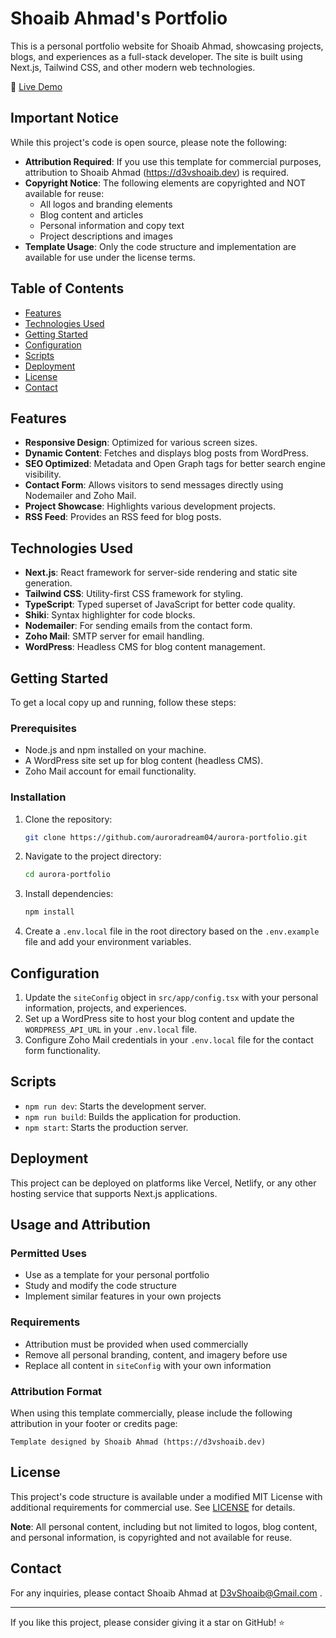 # Shoaib Ahmad's Portfolio

This is a personal portfolio website for Shoaib Ahmad, showcasing projects, blogs, and experiences as a full-stack developer. The site is built using Next.js, Tailwind CSS, and other modern web technologies.

🔗 [Live Demo](https://d3vshoaib.dev)

## Important Notice

While this project's code is open source, please note the following:

- **Attribution Required**: If you use this template for commercial purposes, attribution to Shoaib Ahmad (https://d3vshoaib.dev) is required.
- **Copyright Notice**: The following elements are copyrighted and NOT available for reuse:
  - All logos and branding elements
  - Blog content and articles
  - Personal information and copy text
  - Project descriptions and images
- **Template Usage**: Only the code structure and implementation are available for use under the license terms.

## Table of Contents

- [Features](#features)
- [Technologies Used](#technologies-used)
- [Getting Started](#getting-started)
- [Configuration](#configuration)
- [Scripts](#scripts)
- [Deployment](#deployment)
- [License](#license)
- [Contact](#contact)

## Features

- **Responsive Design**: Optimized for various screen sizes.
- **Dynamic Content**: Fetches and displays blog posts from WordPress.
- **SEO Optimized**: Metadata and Open Graph tags for better search engine visibility.
- **Contact Form**: Allows visitors to send messages directly using Nodemailer and Zoho Mail.
- **Project Showcase**: Highlights various development projects.
- **RSS Feed**: Provides an RSS feed for blog posts.

## Technologies Used

- **Next.js**: React framework for server-side rendering and static site generation.
- **Tailwind CSS**: Utility-first CSS framework for styling.
- **TypeScript**: Typed superset of JavaScript for better code quality.
- **Shiki**: Syntax highlighter for code blocks.
- **Nodemailer**: For sending emails from the contact form.
- **Zoho Mail**: SMTP server for email handling.
- **WordPress**: Headless CMS for blog content management.

## Getting Started

To get a local copy up and running, follow these steps:

### Prerequisites

- Node.js and npm installed on your machine.
- A WordPress site set up for blog content (headless CMS).
- Zoho Mail account for email functionality.

### Installation

1. Clone the repository:

   ```bash
   git clone https://github.com/auroradream04/aurora-portfolio.git
   ```

2. Navigate to the project directory:

   ```bash
   cd aurora-portfolio
   ```

3. Install dependencies:

   ```bash
   npm install
   ```

4. Create a `.env.local` file in the root directory based on the `.env.example` file and add your environment variables.

## Configuration

1. Update the `siteConfig` object in `src/app/config.tsx` with your personal information, projects, and experiences.
2. Set up a WordPress site to host your blog content and update the `WORDPRESS_API_URL` in your `.env.local` file.
3. Configure Zoho Mail credentials in your `.env.local` file for the contact form functionality.

## Scripts

- `npm run dev`: Starts the development server.
- `npm run build`: Builds the application for production.
- `npm start`: Starts the production server.

## Deployment

This project can be deployed on platforms like Vercel, Netlify, or any other hosting service that supports Next.js applications.

## Usage and Attribution

### Permitted Uses

- Use as a template for your personal portfolio
- Study and modify the code structure
- Implement similar features in your own projects

### Requirements

- Attribution must be provided when used commercially
- Remove all personal branding, content, and imagery before use
- Replace all content in `siteConfig` with your own information

### Attribution Format

When using this template commercially, please include the following attribution in your footer or credits page:

```
Template designed by Shoaib Ahmad (https://d3vshoaib.dev)
```

## License

This project's code structure is available under a modified MIT License with additional requirements for commercial use. See [LICENSE](LICENSE) for details.

**Note**: All personal content, including but not limited to logos, blog content, and personal information, is copyrighted and not available for reuse.

## Contact

For any inquiries, please contact Shoaib Ahmad at D3vShoaib@Gmail.com .

---

If you like this project, please consider giving it a star on GitHub! ⭐
